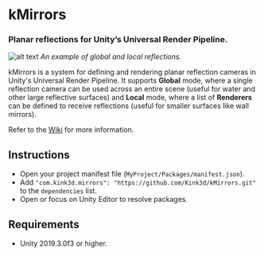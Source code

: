 # kMirrors
### Planar reflections for Unity’s Universal Render Pipeline.

![alt text](https://github.com/Kink3d/kMirrors/wiki/Images/Home00.png?raw=true)
*An example of global and local reflections.*

kMirrors is a system for defining and rendering planar reflection cameras in Unity's Universal Render Pipeline. It supports **Global** mode, where a single reflection camera can be used across an entire scene (useful for water and other large reflective surfaces) and **Local** mode, where a list of **Renderers** can be defined to receive reflections (useful for smaller surfaces like wall mirrors).

Refer to the [Wiki](https://github.com/Kink3d/kMirrors/wiki/Home) for more information.

## Instructions
- Open your project manifest file (`MyProject/Packages/manifest.json`).
- Add `"com.kink3d.mirrors": "https://github.com/Kink3d/kMirrors.git"` to the `dependencies` list.
- Open or focus on Unity Editor to resolve packages.

## Requirements
- Unity 2019.3.0f3 or higher.